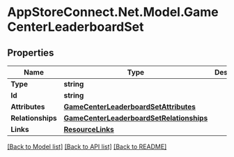# AppStoreConnect.Net.Model.GameCenterLeaderboardSet

## Properties

Name | Type | Description | Notes
------------ | ------------- | ------------- | -------------
**Type** | **string** |  | 
**Id** | **string** |  | 
**Attributes** | [**GameCenterLeaderboardSetAttributes**](GameCenterLeaderboardSetAttributes.md) |  | [optional] 
**Relationships** | [**GameCenterLeaderboardSetRelationships**](GameCenterLeaderboardSetRelationships.md) |  | [optional] 
**Links** | [**ResourceLinks**](ResourceLinks.md) |  | [optional] 

[[Back to Model list]](../README.md#documentation-for-models) [[Back to API list]](../README.md#documentation-for-api-endpoints) [[Back to README]](../README.md)

